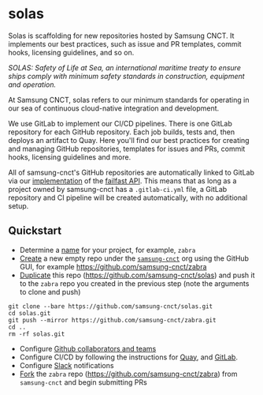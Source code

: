 # solas
Solas is scaffolding for new repositories hosted by Samsung CNCT. It implements our best practices, such as issue and PR templates, commit hooks, licensing guidelines, and so on.

_SOLAS: Safety of Life at Sea, an international maritime treaty to ensure ships comply with minimum safety standards in construction, equipment and operation._

At Samsung CNCT, solas refers to our minimum standards for operating in our sea of continuous cloud-native integration and development. 

We use GitLab to implement our CI/CD pipelines. There is one GitLab repository for 
each GitHub repository. Each job builds, tests and, then deploys an artifact
to Quay. Here you'll find our best practices for creating and managing GitHub repositories, templates for issues and PRs, commit hooks, licensing guidelines and more.

All of samsung-cnct's GitHub repositories are automatically linked to GitLab via our [implementation](https://github.com/samsung-cnct/chart-failfast-ci) of the [failfast API](https://github.com/samsung-cnct/failfast-api). This means that as long as a project owned by samsung-cnct has a `.gitlab-ci.yml` file, a GitLab repository and CI pipeline will be created automatically, with no additional setup.

## Quickstart

- Determine a [name](http://phrontistery.info/nautical.html) for your project,
for example, `zabra`
- [Create](https://help.github.com/articles/creating-a-new-repository/) a
new empty repo under the [`samsung-cnct`](https://github.com/samsung-cnct)
org using the GitHub GUI, for example https://github.com/samsung-cnct/zabra
- [Duplicate](https://help.github.com/articles/duplicating-a-repository/)
this repo (https://github.com/samsung-cnct/solas) and push it to the `zabra`
repo you created in the previous step (note the arguments to clone and push)

```
git clone --bare https://github.com/samsung-cnct/solas.git
cd solas.git
git push --mirror https://github.com/samsung-cnct/zabra.git
cd ..
rm -rf solas.git
```

- Configure [Github collaborators and teams](/docs/github.md)
- Configure CI/CD by following the instructions for [Quay](/docs/quay.md), and [GitLab](/docs/gitlab.md).
- Configure [Slack](/docs/slack.md) notifications
- [Fork](https://help.github.com/articles/fork-a-repo/) the `zabra` repo
(https://github.com/samsung-cnct/zabra) from `samsung-cnct` and begin
submitting PRs
